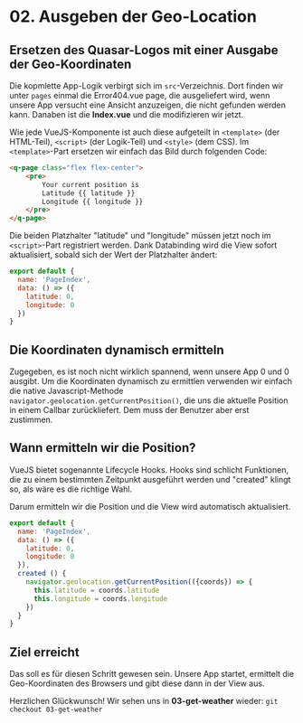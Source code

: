 # 02. Ausgeben der Geo-Location

## Ersetzen des Quasar-Logos mit einer Ausgabe der Geo-Koordinaten

Die kopmlette App-Logik verbirgt sich im `src`-Verzeichnis. Dort finden wir unter `pages` einmal die Error404.vue page, die ausgeliefert wird, wenn unsere App versucht eine Ansicht anzuzeigen, die nicht gefunden werden kann. Danaben ist die **Index.vue** und die modifizieren wir jetzt.

Wie jede VueJS-Komponente ist auch diese aufgeteilt in `<template>` (der HTML-Teil), `<script>` (der Logik-Teil) und `<style>` (dem CSS).
Im `<template>`-Part ersetzen wir einfach das Bild durch folgenden Code:

``` html
<q-page class="flex flex-center">
    <pre>
        Your current position is
        Latitude {{ latitude }}
        Longitude {{ longitude }}
    </pre>
</q-page>
```

Die beiden Platzhalter "latitude" und "longitude" müssen jetzt noch im `<script>`-Part registriert werden. Dank Databinding wird die View sofort aktualisiert, sobald sich der Wert der Platzhalter ändert:

``` javascript
export default {
  name: 'PageIndex',
  data: () => ({
    latitude: 0,
    longitude: 0
  })
}
```

## Die Koordinaten dynamisch ermitteln

Zugegeben, es ist noch nicht wirklich spannend, wenn unsere App 0 und 0 ausgibt. Um die Koordinaten dynamisch zu ermittlen verwenden wir einfach die native Javascript-Methode `navigator.geolocation.getCurrentPosition()`, die uns die aktuelle Position in einem Callbar zurückliefert. 
Dem muss der Benutzer aber erst zustimmen.

## Wann ermitteln wir die Position?

VueJS bietet sogenannte Lifecycle Hooks. Hooks sind schlicht Funktionen, die zu einem bestimmten Zeitpunkt ausgeführt werden und "created" klingt so, als wäre es die richtige Wahl.

Darum ermitteln wir die Position und die View wird automatisch aktualisiert.

``` javascript
export default {
  name: 'PageIndex',
  data: () => ({
    latitude: 0,
    longitude: 0
  }),
  created () {
    navigator.geolocation.getCurrentPosition(({coords}) => {
      this.latitude = coords.latitude
      this.longitude = coords.longitude
    })
  }
}
```

## Ziel erreicht

Das soll es für diesen Schritt gewesen sein. Unsere App startet, ermittelt die Geo-Koordinaten des Browsers und gibt diese dann in der View aus.

Herzlichen Glückwunsch! Wir sehen uns in **03-get-weather** wieder: `git checkout 03-get-weather`